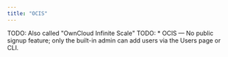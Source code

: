 ```yaml
---
title: "OCIS"
---
```


TODO: Also called "OwnCloud Infinite Scale"
TODO: * OCIS — No public signup feature; only the built-in admin can add users via the Users page or CLI.